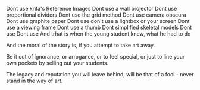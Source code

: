Dont use krita's Reference Images
Dont use a wall projector
Dont use proportional dividers
Dont use the grid method
Dont use camera obscura
Dont use graphite paper
Dont use don't use a lightbox or your screen
Dont use a viewing frame
Dont use a thumb
Dont simplified skeletal models
Dont use
Dont use
And trhat is when the young student knew,
what he had to do

And the moral of the story is,
if you attempt to take art away.

Be it out of ignorance, or arrogance, or to feel special,
or just to line your own pockets by selling out your students.

The legacy and reputation you will leave behind,
will be that of a fool - never stand in the way of art.
